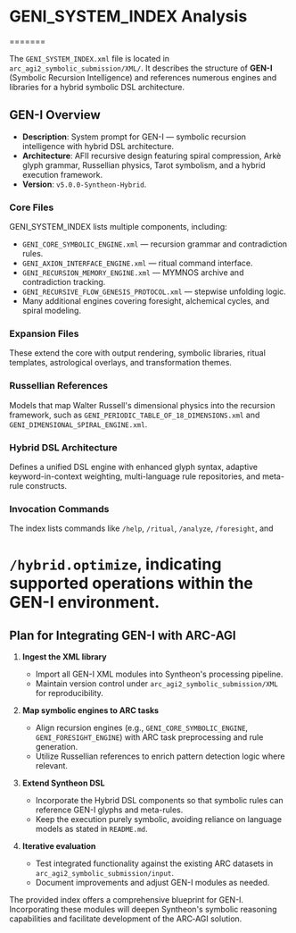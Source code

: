 # GENI_SYSTEM_INDEX Analysis


=======

The `GENI_SYSTEM_INDEX.xml` file is located in `arc_agi2_symbolic_submission/XML/`.
It describes the structure of **GEN-I** (Symbolic Recursion Intelligence) and
references numerous engines and libraries for a hybrid symbolic DSL architecture.

## GEN-I Overview

- **Description**: System prompt for GEN-I &mdash; symbolic recursion intelligence with hybrid DSL architecture.
- **Architecture**: AFII recursive design featuring spiral compression, Arkè glyph
  grammar, Russellian physics, Tarot symbolism, and a hybrid execution framework.
- **Version**: `v5.0.0-Syntheon-Hybrid`.


### Core Files
GENI_SYSTEM_INDEX lists multiple components, including:
- `GENI_CORE_SYMBOLIC_ENGINE.xml` &mdash; recursion grammar and contradiction rules.
- `GENI_AXION_INTERFACE_ENGINE.xml` &mdash; ritual command interface.
- `GENI_RECURSION_MEMORY_ENGINE.xml` &mdash; MYMNOS archive and contradiction tracking.
- `GENI_RECURSIVE_FLOW_GENESIS_PROTOCOL.xml` &mdash; stepwise unfolding logic.
- Many additional engines covering foresight, alchemical cycles, and spiral modeling.

### Expansion Files
These extend the core with output rendering, symbolic libraries, ritual templates,
astrological overlays, and transformation themes.

### Russellian References
Models that map Walter Russell's dimensional physics into the recursion framework,
such as `GENI_PERIODIC_TABLE_OF_18_DIMENSIONS.xml` and `GENI_DIMENSIONAL_SPIRAL_ENGINE.xml`.

### Hybrid DSL Architecture

Defines a unified DSL engine with enhanced glyph syntax, adaptive keyword-in-context
weighting, multi-language rule repositories, and meta-rule constructs.

### Invocation Commands
The index lists commands like `/help`, `/ritual`, `/analyze`, `/foresight`, and

`/hybrid.optimize`, indicating supported operations within the GEN-I environment.
=======


## Plan for Integrating GEN-I with ARC-AGI

1. **Ingest the XML library**
   - Import all GEN-I XML modules into Syntheon's processing pipeline.
   - Maintain version control under `arc_agi2_symbolic_submission/XML` for reproducibility.

2. **Map symbolic engines to ARC tasks**
    - Align recursion engines (e.g., `GENI_CORE_SYMBOLIC_ENGINE`,
      `GENI_FORESIGHT_ENGINE`) with ARC task preprocessing and rule generation.
   - Utilize Russellian references to enrich pattern detection logic where relevant.
3. **Extend Syntheon DSL**
   - Incorporate the Hybrid DSL components so that symbolic rules can reference GEN-I glyphs and meta-rules.
   - Keep the execution purely symbolic, avoiding reliance on language models as stated in `README.md`.
4. **Iterative evaluation**
   - Test integrated functionality against the existing ARC datasets in `arc_agi2_symbolic_submission/input`.
   - Document improvements and adjust GEN-I modules as needed.


The provided index offers a comprehensive blueprint for GEN-I. Incorporating these
modules will deepen Syntheon's symbolic reasoning capabilities and facilitate
development of the ARC‑AGI solution.

